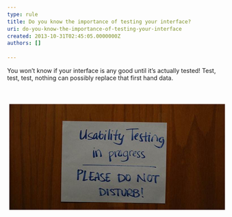 ```yaml
---
type: rule
title: Do you know the importance of testing your interface?
uri: do-you-know-the-importance-of-testing-your-interface
created: 2013-10-31T02:45:05.0000000Z
authors: []

---
```




<span class='intro'> 

<p class="MsoListParagraph">You won’t know if your interface is any good until it’s
actually tested! Test, test, test, nothing can possibly replace that first hand
data.</p>

 </span>

<p>​<img alt="" style="margin&#58;5px;width&#58;650px;" /><img src="./UsabilityTesting.jpg" alt="" style="margin&#58;5px;width&#58;650px;" /></p>


